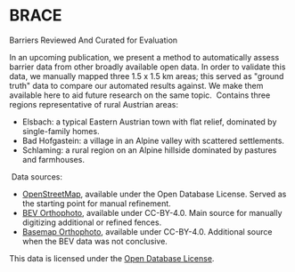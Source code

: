 # BRACE
Barriers Reviewed And Curated for Evaluation

In an upcoming publication, we present a method to automatically assess barrier data from other broadly available open data. In order to validate this data, we manually mapped three 1.5 x 1.5 km areas; this served as "ground truth" data to compare our automated results against. We make them available here to aid future research on the same topic.
﻿
Contains three regions representative of rural Austrian areas:
﻿
- Elsbach: a typical Eastern Austrian town with flat relief, dominated by single-family homes.
- Bad Hofgastein: a village in an Alpine valley with scattered settlements.
- Schlaming: a rural region on an Alpine hillside dominated by pastures and farmhouses.

﻿
Data sources:
﻿
- [OpenStreetMap](https://openstreetmap.org/copyright), available under the Open Database License. Served as the starting point for manual refinement.
- [BEV Orthophoto](https://data.bev.gv.at/geonetwork/srv/api/records/9281f8f3-758c-45b8-8d70-0ee048158833), available under CC-BY-4.0. Main source for manually digitizing additional or refined fences.
- [Basemap Orthophoto](https://basemap.at/orthofoto/), available under CC-BY-4.0. Additional source when the BEV data was not conclusive.


This data is licensed under the [Open Database License](https://opendatacommons.org/licenses/odbl/1-0/).
